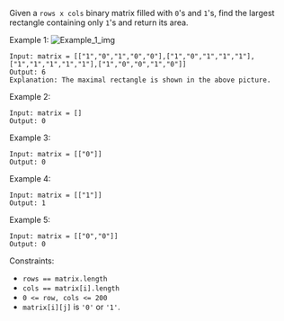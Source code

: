 Given a `rows x cols` binary matrix filled with `0`'s and `1`'s, find the largest rectangle containing only `1`'s and return its area.

Example 1:
![Example_1_img](https://assets.leetcode.com/uploads/2020/09/14/maximal.jpg)
```
Input: matrix = [["1","0","1","0","0"],["1","0","1","1","1"],["1","1","1","1","1"],["1","0","0","1","0"]]
Output: 6
Explanation: The maximal rectangle is shown in the above picture.
```
Example 2:
```
Input: matrix = []
Output: 0
```
Example 3:
```
Input: matrix = [["0"]]
Output: 0
```
Example 4:
```
Input: matrix = [["1"]]
Output: 1
```
Example 5:
```
Input: matrix = [["0","0"]]
Output: 0
``` 

Constraints:
- `rows == matrix.length`
- `cols == matrix[i].length`
- `0 <= row, cols <= 200`
- `matrix[i][j]` is `'0'` or `'1'`.
